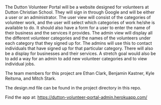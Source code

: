 The Dutton Volunteer Portal will be a website designed for volunteers at Dutton Christian
School. They will sign in through Google and will be either a user or an administrator. The
user view will consist of the categories of volunteer work, and the user will select which
categories of work he/she is available to do. It should also have a form for a user to enter the name of their business and
the services it provides. The admin view will display all the different volunteer categories and the names of the 
volunteers under each category that they signed up for. The admins will use this to contact individuals that have signed
up for that particular category. There will also be a display for businesses and their services. A stretch goal would also be
to add a way for an admin to add new volunteer categories and to view individual jobs.

The team members for this project are Ethan Clark, Benjamin Kastner, Kyle Reitsma, and Mitch Stark.

The design.md file can be found in the project directory in this repo.

Find the app at: https://dutton-volunteer-portal-admin.herokuapp.com/
